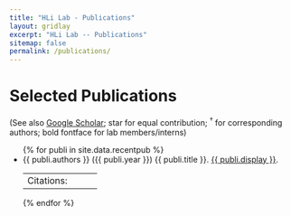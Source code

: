 ```yaml
---
title: "HLi Lab - Publications"
layout: gridlay
excerpt: "HLi Lab -- Publications"
sitemap: false
permalink: /publications/
---
```


<script async src="https://badge.dimensions.ai/badge.js" charset="utf-8"></script>
<script type="text/javascript" src="https://d1bxh8uas1mnw7.cloudfront.net/assets/embed.js"></script>

# Selected Publications

(See also [Google Scholar](https://scholar.google.com/citations?user=HQv0p0kAAAAJ); star for equal contribution; <sup>&#8224;</sup> for corresponding authors; bold fontface for lab members/interns)

<ul>
{% for publi in site.data.recentpub %}
<li>{{ publi.authors }} ({{ publi.year }}) {{ publi.title }}. <a href="{{ publi.url }}">{{ publi.display }}</a>.
<table><tr style="vertical-align:top">
<td>Citations:&nbsp;</td>
<td><span class="__dimensions_badge_embed__" data-pmid="{{ publi.pmid }}" data-legend="never" data-style="small_rectangle">&nbsp;</span></td>
<td><div data-badge-type="2" data-condensed="true" data-pmid="{{ publi.pmid }}" class="altmetric-embed">&nbsp;</div></td>
</tr></table>
</li>
{% endfor %}
</ul>
